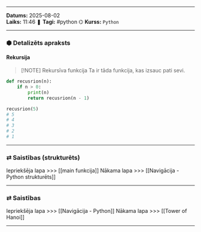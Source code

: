 ___

**Datums:** 2025-08-02   
**Laiks:** 11:46 
❚ **Tagi:** #python 
⌬ **Kurss:**  `Python`

---
### ⬢ Detalizēts apraksts
#### Rekursija

> [!NOTE] Rekursīva funkcija
> Ta ir tāda funkcija, kas izsauc pati sevi.

```python
def recusrion(n):
    if n > 0:
        print(n)
        return recusrion(n - 1)

recusrion(5)
# 5
# 4
# 3
# 2
# 1
```

---
### ⇄ Saistības (strukturēts)

Iepriekšēja lapa >>> [[main funkcija]]
Nākama lapa >>> [[Navigācija - Python strukturēts]]

---
### ⇄ Saistības

Iepriekšēja lapa >>> [[Navigācija - Python]]
Nākama lapa >>> [[Tower of Hanoi]]

___